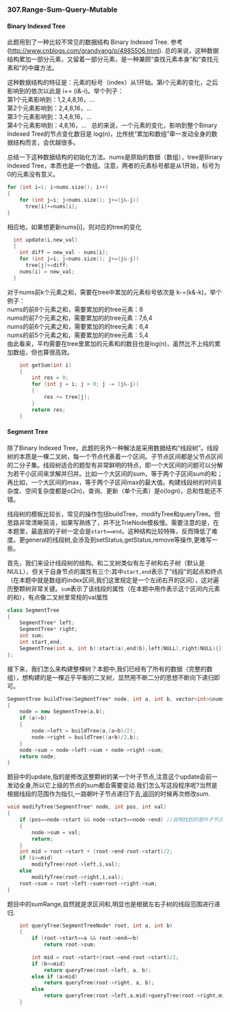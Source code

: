 ### 307.Range-Sum-Query-Mutable

#### Binary Indexed Tree
此题用到了一种比较不常见的数据结构 Binary Indexed Tree. 参考(http://www.cnblogs.com/grandyang/p/4985506.html). 总的来说，这种数据结构累加一部分元素，又留着一部分元素，是一种兼顾“查找元素本身”和“查找元素和”的中庸方法。

这种数据结构的特征是：元素的标号（index）从1开始。第i个元素的变化，之后影响到的依次以此是 i+= (i&-i)。举个列子：     
第1个元素影响到：1,2,4,8,16，...      
第2个元素影响到：2,4,8,16，...   
第3个元素影响到：3,4,8,16，...   
第4个元素影响到：4,8,16，...   
总的来说，一个元素的变化，影响到整个Binary Indexed Tree的节点变化数目是 log(n)，比传统“累加和数组”牵一发动全身的数据结构而言，会优越很多。

总结一下这种数据结构的初始化方法。nums是原始的数据（数组），tree是Binary Indexed Tree，本质也是一个数组。注意，两者的元素标号都是从1开始，标号为0的元素没有意义。
```cpp
for (int i=1; i<nums.size(); i++)
{
    for (int j=i; j<nums.size(); j+=(j&-j))
      tree[i]+=nums[i];
}
```
相应地，如果想更新nums[i]，则对应的tree的变化
```cpp
  int update(i,new_val)
  {
    int diff = new_val - nums[i];
    for (int j=i; j<nums.size(); j+=(j&-j))
      tree[j]+=diff;  
    nums[i] = new_val;  
  }
```
对于nums前k个元素之和，需要在tree中累加的元素标号依次是 k-=(k&-k)，举个例子：    
nums的前8个元素之和，需要累加的的tree元素：8   
nums的前7个元素之和，需要累加的的tree元素：7,6,4   
nums的前6个元素之和，需要累加的的tree元素：6,4   
nums的前5个元素之和，需要累加的的tree元素：5,4   
由此看来，平均需要在tree里累加的元素和的数目也是log(n)，虽然比不上纯的累加数组，但也算很高效。
```cpp
    int getSum(int i)
    {
        int res = 0;
        for (int j = i; j > 0; j -= (j&-j)) 
        {
            res += tree[j];
        }
        return res;        
    }
```

#### Segment Tree
除了Binary Indexed Tree，此题的另外一种解法是采用数据结构“线段树”。线段树的本质是一棵二叉树，每一个节点代表着一个区间。子节点区间都是父节点区间的二分子集。线段树适合的题型有非常鲜明的特点，即一个大区间的问题可以分解为若干小区间来求解并归并。比如一个大区间的sum，等于两个子区间sum的和；再比如，一个大区间的max，等于两个子区间max的最大值。构建线段树的时间复杂度、空间复杂度都是o(2n)，查询、更新（单个元素）是o(logn)，总和性能还不错。

线段树的模板比较长，常见的操作包括buildTree，modifyTree和queryTree。但思路非常清晰简洁，如果写熟练了，并不比TrieNode模板慢。需要注意的是，在本题里，最底层的子树一定会是```start==end```，这种结构比较特殊，反而降低了难度。更general的线段树,会涉及到setStatus,getStatus,remove等操作,更难写一些。

首先，我们来设计线段树的结构。和二叉树类似有左子树和右子树（默认是NULL），但关于自身节点的属性有三个:其中```start,end```表示了"线段"的起点和终点（在本题中就是数组的index区间,我们这里规定是一个左闭右开的区间），这对遍历整颗树非常关键。```sum```表示了该线段的属性（在本题中用作表示这个区间内元素的和），有点像二叉树里常规的val属性
```cpp
class SegmentTree
{
    SegmentTree* left;
    SegmentTree* right;
    int sum;
    int start,end;
    SegmentTree(int a, int b):start(a),end(b),left(NULL),right(NULL){}
};
```
接下来，我们怎么来构建整棵树？本题中,我们已经有了所有的数据（完整的数组），想构建的是一棵近乎平衡的二叉树，显然用不断二分的思想不断向下递归即可。
```cpp
SegmentTree buildTree(SegmentTree* node, int a, int b, vector<int>&nums)
{    
    node = new SegmentTree(a,b);
    if (a!=b)
    {
        node->left = buildTree(a,(a+b)/2);
        node->right = buildTree((a+b)/2,b);
    }
    node->sum = node->left->sum + node->right->sum;
    return node;    
}
```
题目中的update,指的是修改这整颗树的某一个叶子节点,注意这个update会前一发动全身,所以它上级的节点的sum都会需要变动.我们怎么写这段程序呢?当然是根据线段的范围作为指引,一路朝叶子节点递归下去,返回的时候再次修改sum.
```cpp
void modifyTree(SegmentTree* node, int pos, int val)
{
    if (pos==node->start && node->start==node->end) //说明找到的是叶子节点
    {
        node->sum = val;
        return;
    }
    int mid = root->start + (root->end-root->start)/2;
    if (i<=mid)
        modifyTree(root->left,i,val);
    else
        modifyTree(root->right,i,val);
    root->sum = root->left->sum+root->right->sum;
}
```
题目中的sumRange,自然就是求区间和,明显也是根据左右子树的线段范围进行递归.
```cpp
    int queryTree(SegmentTreeNode* root, int a, int b)
    {
        if (root->start==a && root->end==b) 
            return root->sum;
        
        int mid = root->start+(root->end-root->start)/2;
        if (b<=mid)
            return queryTree(root->left, a, b);
        else if (a>mid)
            return queryTree(root->right, a, b);
        else
            return queryTree(root->left,a,mid)+queryTree(root->right,mid+1,b);
    }
